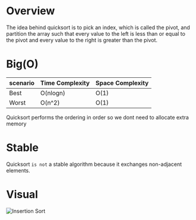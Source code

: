 # Overview

The idea behind quicksort is to pick an index, which is called the pivot, and partition the array such that every value to the left is less than or equal to the pivot and every value to the right is greater than the pivot.

# Big(O)

| scenario | Time Complexity | Space Complexity |
| -------- | --------------- | ---------------- |
| Best     | O(nlogn)        | O(1)             |
| Worst    | O(n^2)          | O(1)             |

Quicksort performs the ordering in order so we dont need to allocate extra memory

# Stable

Quicksort `is not` a stable algorithm because it exchanges non-adjacent elements.

# Visual

![Insertion Sort](./)
